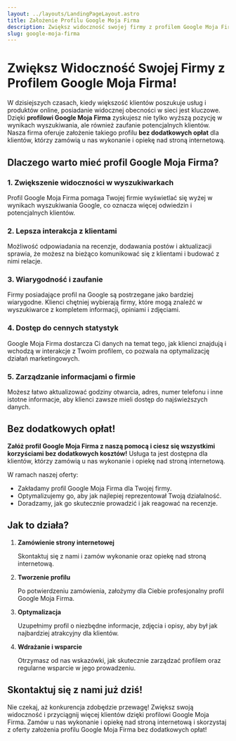 ```yaml
---
layout: ../layouts/LandingPageLayout.astro
title: Założenie Profilu Google Moja Firma
description: Zwiększ widoczność swojej firmy z profilem Google Moja Firma! Skorzystaj z usługi założenia profilu firmy bez dodatkowych opłat.
slug: google-moja-firma
---
```


# Zwiększ Widoczność Swojej Firmy z Profilem Google Moja Firma!

W dzisiejszych czasach, kiedy większość klientów poszukuje usług i produktów online, posiadanie widocznej obecności w sieci jest kluczowe. Dzięki **profilowi Google Moja Firma** zyskujesz nie tylko wyższą pozycję w wynikach wyszukiwania, ale również zaufanie potencjalnych klientów. Nasza firma oferuje założenie takiego profilu **bez dodatkowych opłat** dla klientów, którzy zamówią u nas wykonanie i opiekę nad stroną internetową.

## Dlaczego warto mieć profil Google Moja Firma?

### 1. **Zwiększenie widoczności w wyszukiwarkach**
Profil Google Moja Firma pomaga Twojej firmie wyświetlać się wyżej w wynikach wyszukiwania Google, co oznacza więcej odwiedzin i potencjalnych klientów.

### 2. **Lepsza interakcja z klientami**
Możliwość odpowiadania na recenzje, dodawania postów i aktualizacji sprawia, że możesz na bieżąco komunikować się z klientami i budować z nimi relacje.

### 3. **Wiarygodność i zaufanie**
Firmy posiadające profil na Google są postrzegane jako bardziej wiarygodne. Klienci chętniej wybierają firmy, które mogą znaleźć w wyszukiwarce z kompletem informacji, opiniami i zdjęciami.

### 4. **Dostęp do cennych statystyk**
Google Moja Firma dostarcza Ci danych na temat tego, jak klienci znajdują i wchodzą w interakcje z Twoim profilem, co pozwala na optymalizację działań marketingowych.

### 5. **Zarządzanie informacjami o firmie**
Możesz łatwo aktualizować godziny otwarcia, adres, numer telefonu i inne istotne informacje, aby klienci zawsze mieli dostęp do najświeższych danych.

## Bez dodatkowych opłat!

**Załóż profil Google Moja Firma z naszą pomocą i ciesz się wszystkimi korzyściami bez dodatkowych kosztów!** Usługa ta jest dostępna dla klientów, którzy zamówią u nas wykonanie i opiekę nad stroną internetową.

W ramach naszej oferty:
- Zakładamy profil Google Moja Firma dla Twojej firmy.
- Optymalizujemy go, aby jak najlepiej reprezentował Twoją działalność.
- Doradzamy, jak go skutecznie prowadzić i jak reagować na recenzje.

## Jak to działa?

1. **Zamówienie strony internetowej**

   Skontaktuj się z nami i zamów wykonanie oraz opiekę nad stroną internetową.

2. **Tworzenie profilu**

   Po potwierdzeniu zamówienia, założymy dla Ciebie profesjonalny profil Google Moja Firma.

3. **Optymalizacja**

   Uzupełnimy profil o niezbędne informacje, zdjęcia i opisy, aby był jak najbardziej atrakcyjny dla klientów.

4. **Wdrażanie i wsparcie**

   Otrzymasz od nas wskazówki, jak skutecznie zarządzać profilem oraz regularne wsparcie w jego prowadzeniu.

## Skontaktuj się z nami już dziś!

Nie czekaj, aż konkurencja zdobędzie przewagę! Zwiększ swoją widoczność i przyciągnij więcej klientów dzięki profilowi Google Moja Firma. Zamów u nas wykonanie i opiekę nad stroną internetową i skorzystaj z oferty założenia profilu Google Moja Firma bez dodatkowych opłat!
